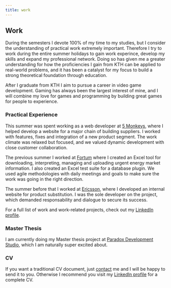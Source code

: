 ```yaml
---
title: work
---
```


## Work

During the semesters I devote 100% of my time to my studies, but I consider
the understanding of practical work extremely important. Therefore I try to
work during the entire summer holidays to gain work experince, develop my
skills and expand my professional network. Doing so has given me a greater
understanding for how the proficiencies I gain from KTH can be applied to
real-world problems, and it has been a catalyst for my focus to build a
strong theoretical foundation through education.

After I graduate from KTH I aim to pursue a career in video game
development. Gaming has always been the largest interest of mine, and I will
combine my love for games and programming by building great games for people
to experience.

### Practical Experience

This summer was spent working as a web developer at
[5 Monkeys](http://5monkeys.se/), where I helped develop a website for a major
chain of building suppliers. I worked with features, fixes and integration of
a new product segment. The work climate was relaxed but focused, and we valued
dynamic development with close customer collaboration.

The previous summer I worked at
[Fortum](http://www.fortum.com/countries/se/pages/default.aspx) where I created
an Excel tool for downloading, interpreting, managing and uploading urgent
energy market information. I also created an Excel test suite for a database
plugin. We used agile methodologies with daily meetings and goals to make sure
the work was going in the right direction.

The summer before that I worked at [Ericsson](http://www.ericsson.com/se),
where I developed an internal website for product substitution. I was the sole
developer on the project, which demanded responsability and dialogue to secure
its success.

For a full list of work and work-related projects, check out my
[LinkedIn profile](https://www.linkedin.com/pub/hampus-liljekvist/46/72/902).

### Master Thesis

I am currently doing my Master thesis project at
[Paradox Development Studio](https://www.paradoxplaza.com/paradox-development-studio),
which I am naturally super excited about.

### CV

If you want a traditional CV document, just [contact](/about/#contact) me and I
will be happy to send it to you. Otherwise I recommend you visit my
[LinkedIn profile](https://www.linkedin.com/pub/hampus-liljekvist/46/72/902)
for a complete CV.
